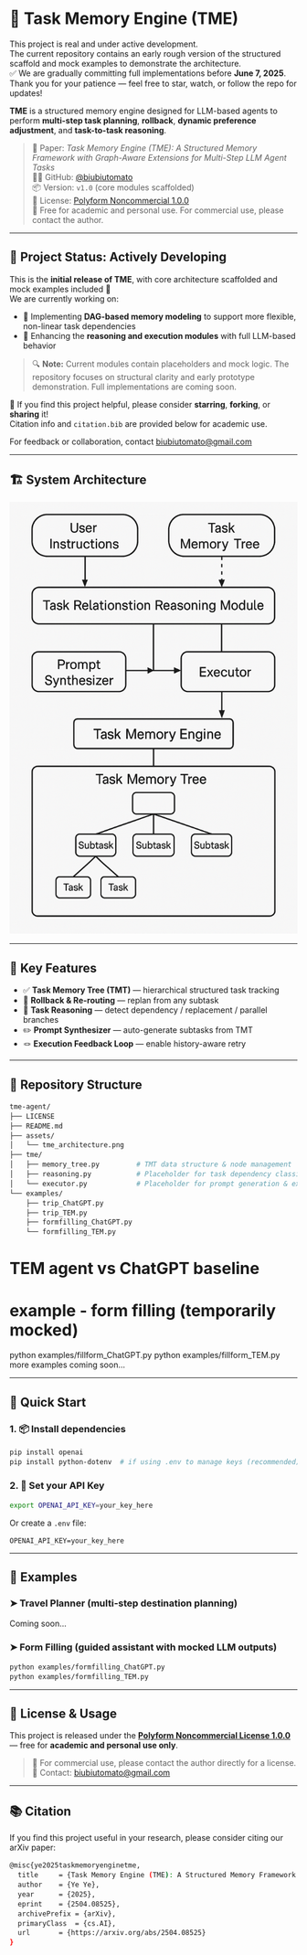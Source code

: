 

# 🧠 Task Memory Engine (TME)

This project is real and under active development.  
The current repository contains an early rough version of the structured scaffold and mock examples to demonstrate the architecture.  
✅ We are gradually committing full implementations before **June 7, 2025**.  
Thank you for your patience — feel free to star, watch, or follow the repo for updates!

**TME** is a structured memory engine designed for LLM-based agents to perform **multi-step task planning**, **rollback**, **dynamic preference adjustment**, and **task-to-task reasoning**.

> 📄 Paper: *Task Memory Engine (TME): A Structured Memory Framework with Graph-Aware Extensions for Multi-Step LLM Agent Tasks*  
> 🧑‍💻 GitHub: [@biubiutomato](https://github.com/biubiutomato)  
> 📦 Version: `v1.0` (core modules scaffolded)  
> 📘 License: [Polyform Noncommercial 1.0.0](https://polyformproject.org/licenses/noncommercial/1.0.0/)  
> 💼 Free for academic and personal use. For commercial use, please contact the author.


---

## 🚧 Project Status: Actively Developing

This is the **initial release of TME**, with core architecture scaffolded and mock examples included 🎉  
We are currently working on:

- 🔄 Implementing **DAG-based memory modeling** to support more flexible, non-linear task dependencies  
- 🧠 Enhancing the **reasoning and execution modules** with full LLM-based behavior

> 🔍 **Note:** Current modules contain placeholders and mock logic. The repository focuses on structural clarity and early prototype demonstration. Full implementations are coming soon.

📣 If you find this project helpful, please consider **starring**, **forking**, or **sharing** it!  
Citation info and `citation.bib` are provided below for academic use.

For feedback or collaboration, contact [biubiutomato@gmail.com](mailto:biubiutomato@gmail.com)

---

## 🏗️ System Architecture

![TME Architecture](./assets/tme_architecture.png)

---

## 🔧 Key Features

- ✅ **Task Memory Tree (TMT)** — hierarchical structured task tracking  
- 🔁 **Rollback & Re-routing** — replan from any subtask  
- 🧠 **Task Reasoning** — detect dependency / replacement / parallel branches  
- ✏️ **Prompt Synthesizer** — auto-generate subtasks from TMT  
- 🪢 **Execution Feedback Loop** — enable history-aware retry

---

## 📁 Repository Structure

```bash
tme-agent/
├── LICENSE
├── README.md
├── assets/
│   └── tme_architecture.png
├── tme/
│   ├── memory_tree.py         # TMT data structure & node management
│   ├── reasoning.py           # Placeholder for task dependency classifier
│   └── executor.py            # Placeholder for prompt generation & execution
└── examples/
    ├── trip_ChatGPT.py
    ├── trip_TEM.py
    ├── formfilling_ChatGPT.py
    └── formfilling_TEM.py
```

# TEM agent vs ChatGPT baseline
# example - form filling (temporarily mocked)
python examples/fillform_ChatGPT.py
python examples/fillform_TEM.py
more examples coming soon...

---

## 🚀 Quick Start

### 1. 📦 Install dependencies

```bash
pip install openai
pip install python-dotenv  # if using .env to manage keys (recommended)
```

### 2. 🔐 Set your API Key

```bash
export OPENAI_API_KEY=your_key_here
```

Or create a `.env` file:
```env
OPENAI_API_KEY=your_key_here
```

---

## 🧪 Examples

### ➤ Travel Planner (multi-step destination planning)
Coming soon...

### ➤ Form Filling (guided assistant with mocked LLM outputs)
```bash
python examples/formfilling_ChatGPT.py
python examples/formfilling_TEM.py
```

---

## 📄 License & Usage

This project is released under the **[Polyform Noncommercial License 1.0.0](https://polyformproject.org/licenses/noncommercial/1.0.0/)** — free for **academic and personal use only**.

> 💼 For commercial use, please contact the author directly for a license.  
> 📧 Contact: biubiutomato@gmail.com

---
## 📚 Citation

If you find this project useful in your research, please consider citing our arXiv paper:

```bash
@misc{ye2025taskmemoryenginetme,
  title     = {Task Memory Engine (TME): A Structured Memory Framework with Graph-Aware Extensions for Multi-Step LLM Agent Tasks},
  author    = {Ye Ye},
  year      = {2025},
  eprint    = {2504.08525},
  archivePrefix = {arXiv},
  primaryClass  = {cs.AI},
  url       = {https://arxiv.org/abs/2504.08525}
}
```




